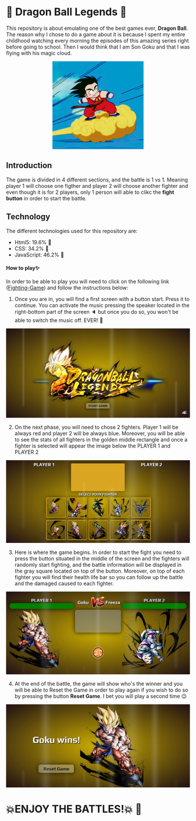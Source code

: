 # :fist_right: Dragon Ball Legends :fist_left:

This repository is about emulating one of the best games ever, **Dragon Ball**. The reason why I chose to do a game about it is because I spent my entire childhood watching every morning the episodes of this amazing series right before going to school. Then I would think that I am Son Goku and that I was flying with his magic cloud. 
<p align="center">
    <img src="./img/gif/magicCloud.gif">
</p>

## Introduction

The game is divided in 4 different sections, and the battle is 1 vs 1. Meaning player 1 will choose one figther and player 2 will choose another fighter and even though it is for 2 players, only 1 person will able to clikc the **fight button** in order to start the battle.

## Technology

The different technologies used for this repository are: 
* Html5: 19.6% :white_square_button:
* CSS: 34.2% :diamond_shape_with_a_dot_inside:
* JavaScript: 46.2% :microscope:

#### How to play:sparkles:

In order to be able to play you will need to click on the following link ([Fighting-Game](https://diegogb-08.github.io/Fighting-Game/ "Fighting-Game")) and follow the instructions below: 

1. Once you are in, you will find a first screen with a button start. Press it to continue. You can activate the music pressing the speaker located in the right-bottom part of the screen :speaker: but once you do so, you won't be able to switch the music off. EVER! :rofl:
<p align="center">
    <img src="./img/startG.jpg">
</p>

2. On the next phase, you will need to chose 2 fighters. Player 1 will be always red and player 2 will be always blue. Moreover, you will be able to see the stats of all fighters in the golden middle rectangle and once a fighter is selected will appear the image below the PLAYER 1 and PLAYER 2
<p align="center">
    <img src="./img/select.jpg">
</p>

3. Here is where the game begins. In order to start the fight you need to press the button situated in the middle of the screen and the fighters will randomly start fighting, and the battle information will be displayed in the gray square located on top of the button. Moreover, on top of each fighter you will find their health life bar so you can follow up the battle and the damaged caused to each fighter.
<p align="center">
    <img src="./img/fightB.jpg">
</p>

4. At the end of the battle, the game will show who's the winner and you will be able to Reset the Game in order to play again if you wish to do so by pressing the button **Reset Game**. I bet you will play a second time :wink:
<p align="center">
    <img src="./img/winnerR.jpg">
</p>

# :boom:ENJOY THE BATTLES!:boom: :muscle:

